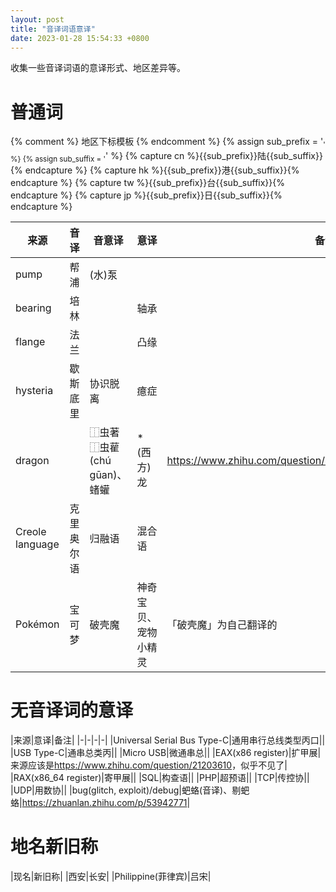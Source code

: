 ```yaml
---
layout: post
title: "音译词语意译"
date: 2023-01-28 15:54:33 +0800
---
```

收集一些音译词语的意译形式、地区差异等。

# 普通词

{% comment %} 地区下标模板 {% endcomment %}
{% assign sub_prefix = '<sub style="color: #lightgray;">' %}
{% assign sub_suffix = '</sub>' %}
{% capture cn %}{{sub_prefix}}陆{{sub_suffix}}{% endcapture %}
{% capture hk %}{{sub_prefix}}港{{sub_suffix}}{% endcapture %}
{% capture tw %}{{sub_prefix}}台{{sub_suffix}}{% endcapture %}
{% capture jp %}{{sub_prefix}}日{{sub_suffix}}{% endcapture %}

|来源|音译|音意译|意译|备注|
|-|-|-|-|-|
|pump|帮浦|(水)泵|||
|bearing|培林||轴承||
|flange|法兰||凸缘||
|hysteria|歇斯底里|协识脱离|癔症||
|dragon||⿰虫著⿰虫雚(chú gūan)、蝫蠸|*(西方)龙|<https://www.zhihu.com/question/40988523/answer/1863427497>|
|Creole language|克里奥尔语|归融语|混合语||
|Pokémon|宝可梦|破壳魔|神奇宝贝、宠物小精灵|「破壳魔」为自己翻译的|

# 无音译词的意译

|来源|意译|备注|
|-|-|-|-|
|Universal Serial Bus Type-C|通用串行总线类型丙口||
|USB Type-C|通串总类丙||
|Micro USB|微通串总||
|EAX(x86 register)|扩甲展|来源应该是<https://www.zhihu.com/question/21203610>，似乎不见了|
|RAX(x86_64 register)|寄甲展||
|SQL|构查语||
|PHP|超预语||
|TCP|传控协||
|UDP|用数协||
|bug(glitch, exploit)/debug|蚆蛒(音译)、剔蚆蛒|<https://zhuanlan.zhihu.com/p/53942771>|

# 地名新旧称

|现名|新旧称|
|西安|长安|
|Philippine(菲律宾)|吕宋|

